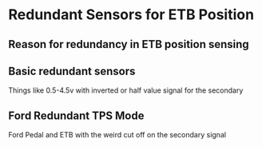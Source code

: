 # Redundant Sensors for ETB Position

## Reason for redundancy in ETB position sensing 

## Basic redundant sensors 
Things like 0.5-4.5v with inverted or half value signal for the secondary  

## Ford Redundant TPS Mode
Ford Pedal and ETB with the weird cut off on the secondary signal 